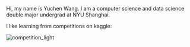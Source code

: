 Hi, my name is Yuchen Wang. I am a computer science and data science double major undergrad at NYU Shanghai.

I like learning from competitions on kaggle: 

![competition_light](https://road-to-kaggle-grandmaster.vercel.app/api/badges/zacchaeus/competition/light)
